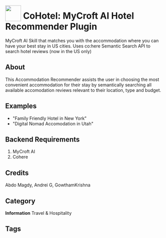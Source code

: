 # <img src="https://raw.githack.com/FortAwesome/Font-Awesome/master/svgs/solid/hotel.svg" card_color="#22A7F0" width="50" height="50" style="vertical-align:bottom"/> CoHotel: MyCroft AI Hotel Recommender Plugin
MyCroft AI Skill that matches you with the accommodation where you can have your best stay in US cities. Uses co:here Semantic Search API to search hotel reviews (now in the US only)

## About

This Accommodation Recommender assists the user in choosing the most convenient accommodation for their stay by semantically searching all available accomodation reviews relevant to their location, type and budget.

## Examples
* "Family Friendly Hotel in New York"
* "Digital Nomad Accomodation in Utah"

## Backend Requirements
1. MyCroft AI 
2. Cohere 

## Credits
Abdo Magdy, Andrei G, GowthamKrishna

## Category
**Information**
Travel & Hospitality 

## Tags

